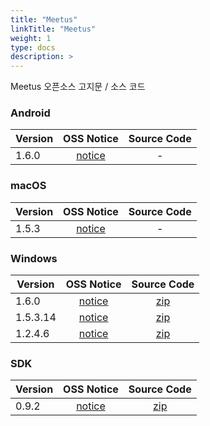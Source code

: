 ```yaml
---
title: "Meetus"
linkTitle: "Meetus"
weight: 1
type: docs
description: >
---
```


Meetus 오픈소스 고지문 / 소스 코드

### Android

| Version | OSS Notice | Source Code |
|---|:---:|:---:|
| 1.6.0 | [notice](https://opensource.sktelecom.com/compliance_artifacts/meetus/android/1.6.0/Meetus_Android_1.6.0.26_OSS_Notice.html)  | - |

### macOS

| Version | OSS Notice | Source Code |
|---|:---:|:---:|
| 1.5.3 | [notice](https://opensource.sktelecom.com/compliance_artifacts/meetus/mac/1.5.3/meeus_mac_1.5.3_OSS_Notice.html)  | - |

### Windows

| Version | OSS Notice | Source Code |
|---|:---:|:---:|
| 1.6.0 | [notice](https://opensource.sktelecom.com/compliance_artifacts/meetus/windows/1.6.0/MeetUs_Windows_1.6.0_engine.html)  | [zip](https://opensource.sktelecom.com/compliance_artifacts/meetus/windows/1.2.4.6/meetus-libhangul-opensource.zip) |
| 1.5.3.14 | [notice](https://opensource.sktelecom.com/compliance_artifacts/meetus/windows/1.5.3.14/MeetUs_Windows_1.5.3.14_engine.html)  | [zip](https://opensource.sktelecom.com/compliance_artifacts/meetus/windows/1.2.4.6/meetus-libhangul-opensource.zip) |
| 1.2.4.6 | [notice](https://opensource.sktelecom.com/compliance_artifacts/meetus/windows/1.2.4.6/Meetus_windows_1.2.4.6_with_engine_OSS_Notice.html)  | [zip](https://opensource.sktelecom.com/compliance_artifacts/meetus/windows/1.2.4.6/meetus-libhangul-opensource.zip) |
### SDK

| Version | OSS Notice | Source Code |
|---|:---:|:---:|
| 0.9.2 | [notice](https://opensource.sktelecom.com/compliance_artifacts/meetus/sdk/0.9.2/MeetUs_SDK_0.9.2_OSS_Notice.html)  | [zip](https://opensource.sktelecom.com/compliance_artifacts/meetus/sdk/0.9.2/meetus_sdk_opensource.zip) |